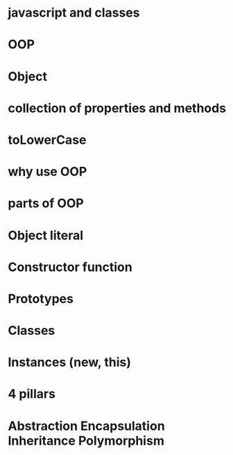# javascript and classes

# OOP
# Object

# collection of properties and methods

# toLowerCase

# why use OOP

# parts of OOP
# Object literal

# Constructor function
# Prototypes
# Classes
# Instances (new, this)


# 4 pillars
# Abstraction Encapsulation Inheritance Polymorphism